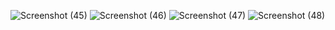 ![Screenshot (45)](https://user-images.githubusercontent.com/71307225/141778283-86974d6d-9716-40f1-a1a2-3eef1d9def37.png)
![Screenshot (46)](https://user-images.githubusercontent.com/71307225/141778304-41b03e20-c4aa-428f-9e58-7444b788eecd.png)
![Screenshot (47)](https://user-images.githubusercontent.com/71307225/141778347-10ca03d5-3f6b-46e0-a6c8-950690d9fd03.png)
![Screenshot (48)](https://user-images.githubusercontent.com/71307225/141778374-44f44cab-88a3-403c-9296-47b04abb8440.png)
